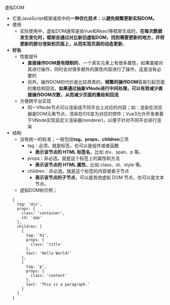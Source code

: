 虚拟DOM
- 它是JavaScript框架或库中的**一种优化技术**；以**避免频繁更新实际DOM。**
- 使用
    - 实际使用中，虚拟DOM通常是由Vue和React等框架生成的，**在每次数据发生变化时，框架会通过对比新旧虚拟DOM，找到需要更新的地方，并将更新的部分渲染到页面上，从而实现页面的动态更新**。
- **好处**
    - 性能提升
        - **直接操作DOM是有限制的**，一个真实元素上有很多属性，如果直接对其进行操作，同时会对很多额外的属性内容进行了操作，这是没有必要的
        - 另外，操作DOM的代价是比较昂贵的，**频繁的操作DOM**容易引起页面的重绘和回流。**如果通过抽象VNode进行中间处理，可以有效减少直接操作DOM次数，从而减少页面的重绘和回流**
    - 方便跨平台实现
        - 同一VNode节点可以渲染成不同平台上对应的内容；如：渲染在浏览器是DOM元素节点，渲染在IOS变为对应的控件；Vue3允许开发者基于VNode实现自定义渲染器(renderer)，以便于针对不同平台进行渲染
- 结构
    - 没有统一的标准；一般包括**tag、props、children**三项
        - tag：必须。就是标签，也可以是组件或者函数
            - **表示该节点的 HTML 标签名**，比如 div、span、p 等。
        - props：非必选。就是这个标签上的属性和方法
            - **表示该节点的 HTML 属性**，比如 class、id、style 等。
        - children：非必选。就是这个标签的内容或者子节点
            - **表示该节点的子节点**，可以是其他虚拟 DOM 节点，也可以是文本节点。
    - 虚拟DOM树示例；
    ```
    {
      tag: 'div',
      props: {
        class: 'container',
        id: 'app'
      },
      children: [
        {
          tag: 'h1',
          props: {
            class: 'title'
          },
          text: 'Hello World!'
        },
        {
          tag: 'p',
          props: {
            class: 'content'
          },
          text: 'This is a paragraph.'
        }
      ]
    }
   ```
